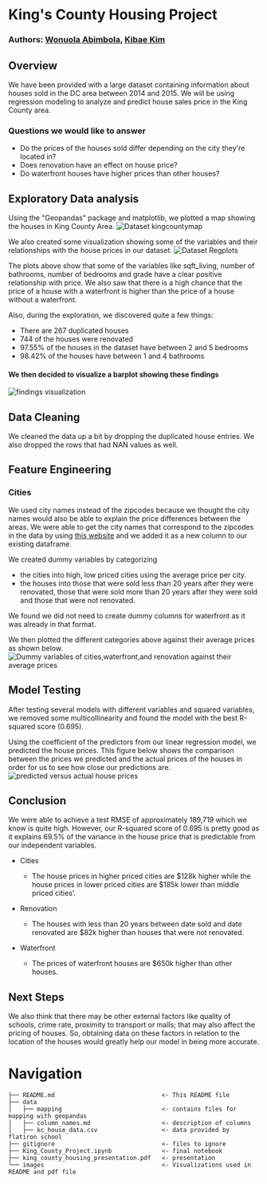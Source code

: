 # King's County Housing Project

### Authors: [Wonuola Abimbola](https://github.com/Wonuabimbola), [Kibae Kim](https://github.com/jayce7376)


## Overview

We have been provided with a large dataset containing information about houses sold in the DC area between 2014 and 2015. We will be using regression modeling to analyze and predict house sales price in the King County area.

### Questions we would like to answer

* Do the prices of the houses sold differ depending on the city they're located in?
* Does renovation have an effect on house price?
* Do waterfront houses have higher prices than other houses?

## Exploratory Data analysis

Using the "Geopandas" package and matplotlib, we plotted a map showing the houses in King County Area.
![Dataset kingcountymap](https://github.com/Wonuabimbola/phase_2_project/blob/master/images/kingcountyMap.png)

We also created some visualization showing some of the variables and their relationships with the house prices in our dataset.
![Dataset Regplots](https://github.com/Wonuabimbola/phase_2_project/blob/master/images/regression_plots.png)

The plots above show that some of the variables like sqft_living, number of bathrooms, number of bedrooms and grade have a clear positive relationship with price. We also saw that there is a high chance that the price of a house with a waterfront is higher than the price of a house without a waterfront.

Also, during the exploration, we discovered quite a few things:
* There are 267 duplicated houses
* 744 of the houses were renovated
* 97.55% of the houses in the dataset have between 2 and 5 bedrooms
* 98.42% of the houses have between 1 and 4 bathrooms

#### We then decided to visualize a barplot showing these findings
![findings visualization](https://github.com/Wonuabimbola/phase_2_project/blob/master/images/data_cleaning.png)

## Data Cleaning

We cleaned the data up a bit by dropping the duplicated house entries. We also dropped the rows that had NAN values as well.


## Feature Engineering

### Cities

We used city names instead of the zipcodes because we thought the city names would also be able to explain the price differences between the areas. We were able to get the city names that correspond to the zipcodes in the data by using [this website](https://www.zipcodestogo.com/Washington/) and we added it as a new column to our existing dataframe.

We created dummy variables by categorizing
* the cities into high, low priced cities using the average price per city. 
* the houses into those that were sold less than 20 years after they were renovated, those that were sold more than 20 years after they were sold and those that were not renovated.

We found we did not need to create dummy columns for waterfront as it was already in that format.

We then plotted the different categories above against their average prices as shown below.
![Dummy variables of cities,waterfront,and renovation against their average prices](https://github.com/Wonuabimbola/phase_2_project/blob/master/images/Price&dummy_variables.png)

## Model Testing

After testing several models with different variables and squared variables, we removed some multicollinearity and found the model with the best R-squared score (0.695). 

Using the coefficient of the predictors from our linear regression model, we predicted the house prices. This figure below shows the comparison between the prices we predicted and the actual prices of the houses in order for us to see how close our predictions are.
![predicted versus actual house prices](https://github.com/Wonuabimbola/phase_2_project/blob/master/images/Real_predicted_price.png)

## Conclusion

We were able to achieve a test RMSE of approximately 189,719 which we know is quite high. However, our R-squared score of 0.695 is pretty good as it explains 69.5% of the variance in the house price that is predictable from our independent variables.

* Cities
  
  * The house prices in higher priced cities are $128k higher while the house prices in lower priced cities are $185k lower than middle priced cities’.

* Renovation
  
  * The houses with less than 20 years between date sold and date renovated are $82k higher than houses that were not renovated.

* Waterfront
  
  * The prices of waterfront houses are $650k higher than other houses.

## Next Steps

We also think that there may be other external factors like quality of schools, crime rate, proximity to transport or malls; that may also affect the pricing of houses. So, obtaining data on these factors in relation to the location of the houses would greatly help our model in being more accurate.

# Navigation


```
├── README.md                              <- This README file
├── data
│   ├── mapping                            <- contains files for mapping with geopandas
│   ├── column_names.md                    <- description of columns
│   ├── kc_house_data.csv                  <- data provided by flatiron school
├── gitignore                              <- files to ignore
├── King_County_Project.ipynb              <- final notebook
├── king_county_housing_presentation.pdf   <- presentation
└── images                                 <- Visualizations used in README and pdf file
